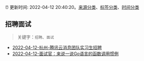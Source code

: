:alarm_clock: 更新时间: 2022-04-12 20:40:20。[来源分类](../README.md)、[标签分类](../TAGS.md)、[时间分类](../TIMELINE.md)

## 招聘面试


> 关键字：`招聘`、`面试`



- [2022-04-12-杭州-腾讯云消息团队实习生招聘](https://www.v2ex.com/t/846623) 
- [2022-04-12-面试官：来说一说Go语言的函数调用惯例](https://toutiao.io/k/7nne2ee) 